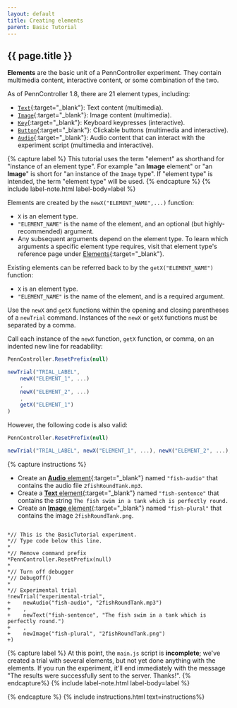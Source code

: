 ```yaml
---
layout: default
title: Creating elements
parent: Basic Tutorial
---
```


## {{ page.title }}

**Elements** are the basic unit of a PennController experiment. They contain multimedia content, interactive content, or some combination of the two.

As of PennController 1.8, there are 21 element types, including: 

+ [`Text`]({{site.baseurl}}/docs/elements/text){:target="_blank"}: Text content (multimedia).
+ [`Image`]({{site.baseurl}}/docs/elements/image){:target="_blank"}: Image content (multimedia).
+ [`Key`]({{site.baseurl}}/docs/elements/key){:target="_blank"}: Keyboard keypresses (interactive).
+ [`Button`]({{site.baseurl}}/docs/elements/button){:target="_blank"}: Clickable buttons (multimedia and interactive).
+ [`Audio`]({{site.baseurl}}/docs/elements/audio){:target="_blank"}: Audio content that can interact with the experiment script (multimedia and interactive).

{% capture label %}
This tutorial uses the term "element" as shorthand for "instance of an element type". For example "an **Image** element" or "an **Image**" is short for "an instance of the `Image` type". If "element type" is intended, the term "element type" will be used.
{% endcapture %}
{% include label-note.html label-body=label  %}

Elements are created by the `newX("ELEMENT_NAME",...)` function:

+ `X` is an element type.
+ `"ELEMENT_NAME"` is the name of the element, and an optional (but highly-recommended) argument.
+ Any subsequent arguments depend on the element type. To learn which arguments a specific element type requires, visit that element type's reference page under [Elements]({{site.baseurl}}/docs/elements){:target="_blank"}.

Existing elements can be referred back to by the `getX("ELEMENT_NAME")` function:

+ `X` is an element type.
+ `"ELEMENT_NAME"` is the name of the element, and is a required argument.

Use the `newX` and `getX` functions within the opening and closing parentheses of a `newTrial` command. Instances of the `newX` or `getX` functions must be separated by a comma.

Call each instance of the `newX` function, `getX` function, or comma, on an indented new line for readability:
```javascript
PennController.ResetPrefix(null)

newTrial("TRIAL_LABEL",
    newX("ELEMENT_1", ...)
    ,
    newX("ELEMENT_2", ...)
    ,
    getX("ELEMENT_1")
)
```

However, the following code is also valid:
```javascript
PennController.ResetPrefix(null)

newTrial("TRIAL_LABEL", newX("ELEMENT_1", ...), newX("ELEMENT_2", ...), getX("ELEMENT_1"))
```

{% capture instructions %}
+ Create an [**Audio** element]({{site.baseurl}}/docs/elements/audio){:target="_blank"} named `"fish-audio"` that contains the audio file `2fishRoundTank.mp3`.
+ Create a [**Text** element]({{site.baseurl}}/docs/elements/text){:target="_blank"} named `"fish-sentence"` that contains the string `The fish swim in a tank which is perfectly round.`
+ Create an [**Image** element]({{site.baseurl}}/docs/elements/image){:target="_blank"} named `"fish-plural"` that contains the image `2fishRoundTank.png`.

<pre><code class="language-diff-javascript diff-highlight"> 
*// This is the BasicTutorial experiment.
*// Type code below this line.
*
*// Remove command prefix
*PennController.ResetPrefix(null)
*
*// Turn off debugger
*// DebugOff()
*
*// Experimental trial
!newTrial("experimental-trial",
+    newAudio("fish-audio", "2fishRoundTank.mp3")
+    ,
+    newText("fish-sentence", "The fish swim in a tank which is perfectly round.")
+    ,
+    newImage("fish-plural", "2fishRoundTank.png")    
+)
</code></pre>

{% capture label %}
At this point, the `main.js` script is **incomplete**; we've created a trial with several elements, but not yet done anything with the elements. If you run the experiment, it'll end immediately with the message "The results were successfully sent to the server. Thanks!". 
{% endcapture%}
{% include label-note.html label-body=label %}

{% endcapture %}
{% include instructions.html text=instructions%}

